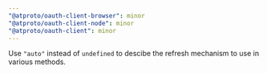 ```yaml
---
"@atproto/oauth-client-browser": minor
"@atproto/oauth-client-node": minor
"@atproto/oauth-client": minor
---
```


Use `"auto"` instead of `undefined` to descibe the refresh mechanism to use in various methods.
